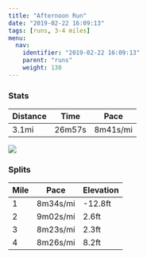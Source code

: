 ```yaml
---
title: "Afternoon Run"
date: "2019-02-22 16:09:13"
tags: [runs, 3-4 miles]
menu:
  nav:
    identifier: "2019-02-22 16:09:13"
    parent: "runs"
    weight: 130
---
```


### Stats

| Distance | Time | Pace |
|----------|------|------|
|3.1mi|26m57s|8m41s/mi|

<img src='https://maps.googleapis.com/maps/api/staticmap?maptype=roadmap&path=enc:ywjeIlfyLqAqBlBf@YxA~B`DHxFjEfMtJlEfIpNnHrVxF~d@m@qAz@hWo@b`@j@wb@w@oTj@xAyIyi@oE_Q{JqQoDO}EwGuHe\tAfCmCt@&key=AIzaSyAfqMeaZ1CCJFGP5cWud__oZnT_Pybg-1M&size=800x800&markers=color:yellow|label:S|53.47213,-2.26423&markers=color:green|label:F|53.47263000000001,-2.2641999999999993'>

### Splits

| Mile | Pace | Elevation |
|------|------|-----------|
|1|8m34s/mi|-12.8ft|
|2|9m02s/mi|2.6ft|
|3|8m23s/mi|2.3ft|
|4|8m26s/mi|8.2ft|
